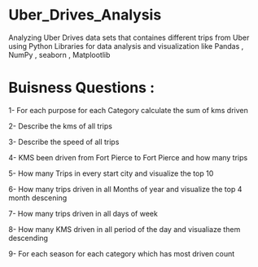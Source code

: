 # Uber_Drives_Analysis

Analyzing Uber Drives data sets that containes different trips from Uber using Python Libraries for data analysis and visualization like Pandas , NumPy , seaborn , Matplootlib


# Buisness Questions :
1- For each purpose for each Category calculate the sum of kms driven

2- Describe the kms of all trips

3- Describe the speed of all trips

4- KMS been driven from Fort Pierce to Fort Pierce and how many trips

5- How many Trips in every start city and visualize the top 10

6- How many trips driven in all Months of year and visualize the top 4 month descening

7- How many trips driven in all days of week

8- How many KMS driven in all period of the day and visualiaze them descending

9- For each season for each category which has most driven count

